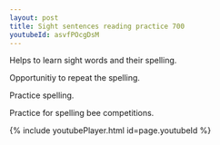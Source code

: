 ```yaml
---
layout: post
title: Sight sentences reading practice 700
youtubeId: asvfPOcgDsM
---
```

 
 
Helps to learn sight words and their spelling.

Opportunitiy to repeat the spelling. 

Practice spelling. 
 
Practice for spelling bee competitions. 
 
{% include youtubePlayer.html id=page.youtubeId %}
 
 
